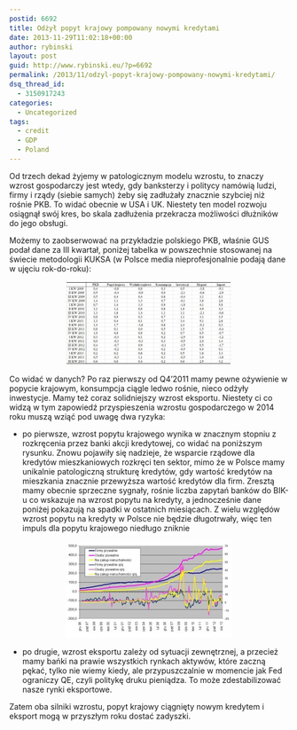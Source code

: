 ```yaml
---
postid: 6692
title: Odżył popyt krajowy pompowany nowymi kredytami
date: 2013-11-29T11:02:18+00:00
author: rybinski
layout: post
guid: http://www.rybinski.eu/?p=6692
permalink: /2013/11/odzyl-popyt-krajowy-pompowany-nowymi-kredytami/
dsq_thread_id:
  - 3150917243
categories:
  - Uncategorized
tags:
  - credit
  - GDP
  - Poland
---
```

Od trzech dekad żyjemy w patologicznym modelu wzrostu, to znaczy wzrost gospodarczy jest wtedy, gdy banksterzy i politycy namówią ludzi, firmy i rządy (siebie samych) żeby się zadłużały znacznie szybciej niż rośnie PKB. To widać obecnie w USA i UK. Niestety ten model rozwoju osiągnął swój kres, bo skala zadłużenia przekracza możliwości dłużników do jego obsługi.

Możemy to zaobserwować na przykładzie polskiego PKB, właśnie GUS podał dane za III kwartał, poniżej tabelka w powszechnie stosowanej na świecie metodologii KUKSA (w Polsce media nieprofesjonalnie podają dane w ujęciu rok-do-roku):

<p style="text-align: center;">
  <a href="/uploads/2013/11/PKB_3Q_2013_KUKSA.jpg"><img class="size-medium wp-image-6693 aligncenter" title="PKB_3Q_2013_KUKSA" src="/uploads/2013/11/PKB_3Q_2013_KUKSA-300x151.jpg" alt="" width="300" height="151" /></a>
</p>

Co widać w danych? Po raz pierwszy od Q4’2011 mamy pewne ożywienie w popycie krajowym, konsumpcja ciągle ledwo rośnie, nieco odżyły inwestycje. Mamy też coraz solidniejszy wzrost eksportu. Niestety ci co widzą w tym zapowiedź przyspieszenia wzrostu gospodarczego w 2014 roku muszą wziąć pod uwagę dwa ryzyka:

- po pierwsze, wzrost popytu krajowego wynika w znacznym stopniu z rozkręcenia przez banki akcji kredytowej, co widać na poniższym rysunku. Znowu pojawiły się nadzieje, że wsparcie rządowe dla kredytów mieszkaniowych rozkręci ten sektor, mimo że w Polsce mamy unikalnie patologiczną strukturę kredytów, gdy wartość kredytów na mieszkania znacznie przewyższa wartość kredytów dla firm. Zresztą mamy obecnie sprzeczne sygnały, rośnie liczba zapytań banków do BIK-u co wskazuje na wzrost popytu na kredyty, a jednocześnie dane poniżej pokazują na spadki w ostatnich miesiącach. Z wielu względów wzrost popytu na kredyty w Polsce nie będzie długotrwały, więc ten impuls dla popytu krajowego niedługo zniknie

<p style="text-align: center;">
  <a href="/uploads/2013/11/Kredyty.jpg"><img class="size-medium wp-image-6694 aligncenter" title="Kredyty" src="/uploads/2013/11/Kredyty-300x175.jpg" alt="" width="300" height="175" /></a>
</p>

- po drugie, wzrost eksportu zależy od sytuacji zewnętrznej, a przecież mamy bańki na prawie wszystkich rynkach aktywów, które zaczną pękać, tylko nie wiemy kiedy, ale przypuszczalnie w momencie jak Fed ograniczy QE, czyli politykę druku pieniądza. To może zdestabilizować nasze rynki eksportowe.

Zatem oba silniki wzrostu, popyt krajowy ciągnięty nowym kredytem i eksport mogą w przyszłym roku dostać zadyszki.
